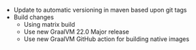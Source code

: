 * Update to automatic versioning in maven based upon git tags
* Build changes
  * Using matrix build
  * Use new GraalVM 22.0 Major release
  * Use new GraalVM GitHub action for building native images

